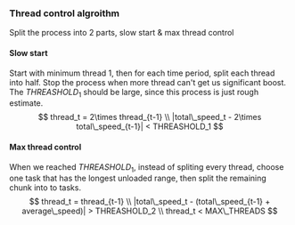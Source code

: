 ### Thread control algroithm
Split the process into 2 parts, slow start & max thread control

#### Slow start
Start with minimum thread 1, then for each time period, split each thread into half. Stop the process when more thread can't get us significant boost. The $THREASHOLD_1$ should be large, since this process is just rough estimate.
$$
thread_t = 2\times thread_{t-1} \\
|total\_speed_t - 2\times total\_speed_{t-1}| < THREASHOLD_1
$$

#### Max thread control
When we reached $THREASHOLD_1$, instead of spliting every thread, choose one task that has the longest unloaded range, then split the remaining chunk into to tasks.
$$
thread_t = thread_{t-1} \\
|total\_speed_t - (total\_speed_{t-1} + average\_speed)| > THREASHOLD_2 \\
thread_t < MAX\_THREADS
$$
